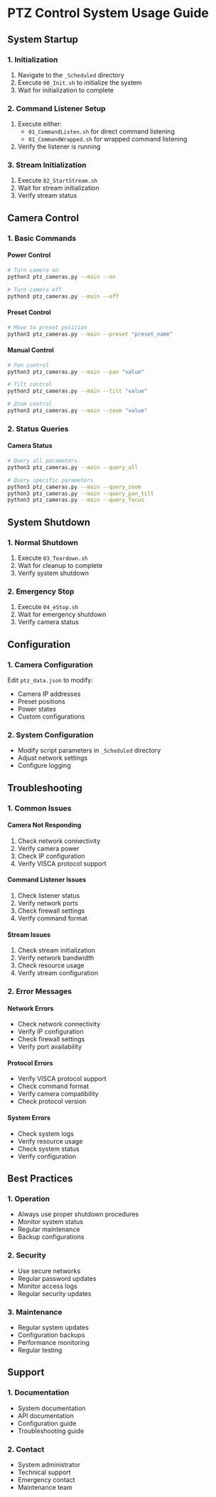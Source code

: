 # PTZ Control System Usage Guide

## System Startup

### 1. Initialization
1. Navigate to the `_Scheduled` directory
2. Execute `00_Init.sh` to initialize the system
3. Wait for initialization to complete

### 2. Command Listener Setup
1. Execute either:
   - `01_CommandListen.sh` for direct command listening
   - `01_CommandWrapped.sh` for wrapped command listening
2. Verify the listener is running

### 3. Stream Initialization
1. Execute `02_StartStream.sh`
2. Wait for stream initialization
3. Verify stream status

## Camera Control

### 1. Basic Commands

#### Power Control
```bash
# Turn camera on
python3 ptz_cameras.py --main --on

# Turn camera off
python3 ptz_cameras.py --main --off
```

#### Preset Control
```bash
# Move to preset position
python3 ptz_cameras.py --main --preset "preset_name"
```

#### Manual Control
```bash
# Pan control
python3 ptz_cameras.py --main --pan "value"

# Tilt control
python3 ptz_cameras.py --main --tilt "value"

# Zoom control
python3 ptz_cameras.py --main --zoom "value"
```

### 2. Status Queries

#### Camera Status
```bash
# Query all parameters
python3 ptz_cameras.py --main --query_all

# Query specific parameters
python3 ptz_cameras.py --main --query_zoom
python3 ptz_cameras.py --main --query_pan_tilt
python3 ptz_cameras.py --main --query_focus
```

## System Shutdown

### 1. Normal Shutdown
1. Execute `03_Teardown.sh`
2. Wait for cleanup to complete
3. Verify system shutdown

### 2. Emergency Stop
1. Execute `04_eStop.sh`
2. Wait for emergency shutdown
3. Verify camera status

## Configuration

### 1. Camera Configuration
Edit `ptz_data.json` to modify:
- Camera IP addresses
- Preset positions
- Power states
- Custom configurations

### 2. System Configuration
- Modify script parameters in `_Scheduled` directory
- Adjust network settings
- Configure logging

## Troubleshooting

### 1. Common Issues

#### Camera Not Responding
1. Check network connectivity
2. Verify camera power
3. Check IP configuration
4. Verify VISCA protocol support

#### Command Listener Issues
1. Check listener status
2. Verify network ports
3. Check firewall settings
4. Verify command format

#### Stream Issues
1. Check stream initialization
2. Verify network bandwidth
3. Check resource usage
4. Verify stream configuration

### 2. Error Messages

#### Network Errors
- Check network connectivity
- Verify IP configuration
- Check firewall settings
- Verify port availability

#### Protocol Errors
- Verify VISCA protocol support
- Check command format
- Verify camera compatibility
- Check protocol version

#### System Errors
- Check system logs
- Verify resource usage
- Check system status
- Verify configuration

## Best Practices

### 1. Operation
- Always use proper shutdown procedures
- Monitor system status
- Regular maintenance
- Backup configurations

### 2. Security
- Use secure networks
- Regular password updates
- Monitor access logs
- Regular security updates

### 3. Maintenance
- Regular system updates
- Configuration backups
- Performance monitoring
- Regular testing

## Support

### 1. Documentation
- System documentation
- API documentation
- Configuration guide
- Troubleshooting guide

### 2. Contact
- System administrator
- Technical support
- Emergency contact
- Maintenance team 